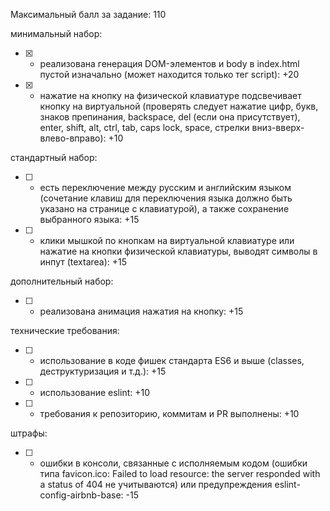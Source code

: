 Максимальный балл за задание: 110

минимальный набор:

- [x] - реализована генерация DOM-элементов и body в index.html пустой изначально (может находится только тег script): +20
- [x] - нажатие на кнопку на физической клавиатуре подсвечивает кнопку на виртуальной (проверять следует нажатие цифр, букв, знаков препинания, backspace, del (если она присутствует), enter, shift, alt, ctrl, tab, caps lock, space, стрелки вниз-вверх-влево-вправо): +10

стандартный набор:

- [ ] - есть переключение между русским и английским языком (сочетание клавиш для переключения языка должно быть указано на странице с клавиатурой), а также сохранение выбранного языка: +15
- [ ] - клики мышкой по кнопкам на виртуальной клавиатуре или нажатие на кнопки физической клавиатуры, выводят символы в инпут (textarea): +15

дополнительный набор:

- [ ] - реализована анимация нажатия на кнопку: +15

технические требования:

- [ ] - использование в коде фишек стандарта ES6 и выше (classes, деструктуризация и т.д.): +15
- [ ] - использование eslint: +10
- [ ] - требования к репозиторию, коммитам и PR выполнены: +10

штрафы:

- [ ] - ошибки в консоли, связанные с исполняемым кодом (ошибки типа favicon.ico: Failed to load resource: the server responded with a status of 404 не учитываются) или предупреждения eslint-config-airbnb-base: -15
